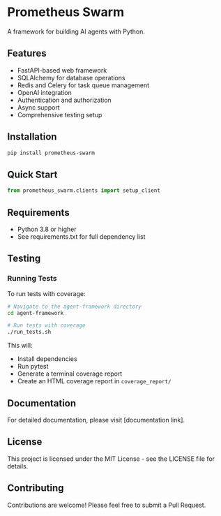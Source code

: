 # Prometheus Swarm

A framework for building AI agents with Python.

## Features

- FastAPI-based web framework
- SQLAlchemy for database operations
- Redis and Celery for task queue management
- OpenAI integration
- Authentication and authorization
- Async support
- Comprehensive testing setup

## Installation

```bash
pip install prometheus-swarm
```

## Quick Start

```python
from prometheus_swarm.clients import setup_client
```

## Requirements

- Python 3.8 or higher
- See requirements.txt for full dependency list

## Testing

### Running Tests

To run tests with coverage:

```bash
# Navigate to the agent-framework directory
cd agent-framework

# Run tests with coverage
./run_tests.sh
```

This will:
- Install dependencies
- Run pytest
- Generate a terminal coverage report
- Create an HTML coverage report in `coverage_report/`

## Documentation

For detailed documentation, please visit [documentation link].

## License

This project is licensed under the MIT License - see the LICENSE file for details.

## Contributing

Contributions are welcome! Please feel free to submit a Pull Request.